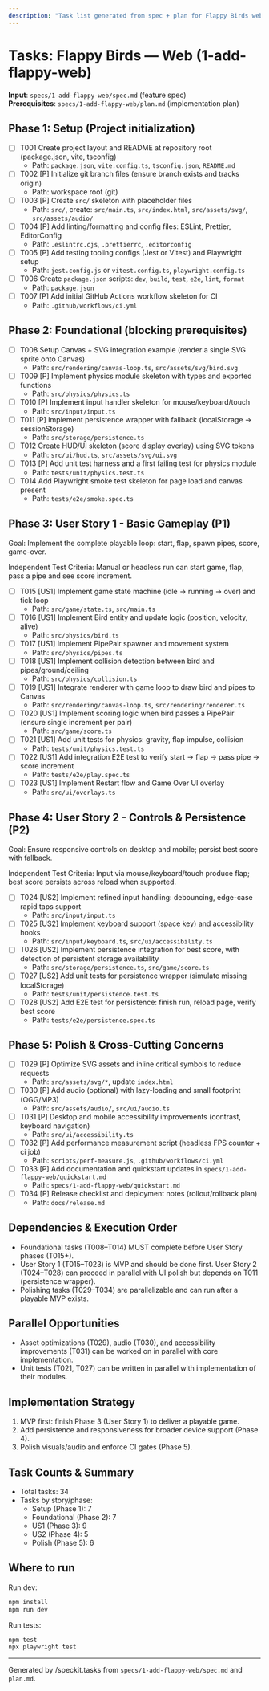 ```yaml
---
description: "Task list generated from spec + plan for Flappy Birds web"
---
```


# Tasks: Flappy Birds — Web (1-add-flappy-web)

**Input**: `specs/1-add-flappy-web/spec.md` (feature spec)  
**Prerequisites**: `specs/1-add-flappy-web/plan.md` (implementation plan)

## Phase 1: Setup (Project initialization)

- [ ] T001 Create project layout and README at repository root (package.json, vite, tsconfig)
  - Path: `package.json`, `vite.config.ts`, `tsconfig.json`, `README.md`
- [ ] T002 [P] Initialize git branch files (ensure branch exists and tracks origin)
  - Path: workspace root (git)
- [ ] T003 [P] Create `src/` skeleton with placeholder files
  - Path: `src/`, create: `src/main.ts`, `src/index.html`, `src/assets/svg/`, `src/assets/audio/`
- [ ] T004 [P] Add linting/formatting and config files: ESLint, Prettier, EditorConfig
  - Path: `.eslintrc.cjs`, `.prettierrc`, `.editorconfig`
- [ ] T005 [P] Add testing tooling configs (Jest or Vitest) and Playwright setup
  - Path: `jest.config.js` or `vitest.config.ts`, `playwright.config.ts`
- [ ] T006 Create `package.json` scripts: `dev`, `build`, `test`, `e2e`, `lint`, `format`
  - Path: `package.json`
- [ ] T007 [P] Add initial GitHub Actions workflow skeleton for CI
  - Path: `.github/workflows/ci.yml`

## Phase 2: Foundational (blocking prerequisites)

- [ ] T008 Setup Canvas + SVG integration example (render a single SVG sprite onto Canvas)
  - Path: `src/rendering/canvas-loop.ts`, `src/assets/svg/bird.svg`
- [ ] T009 [P] Implement physics module skeleton with types and exported functions
  - Path: `src/physics/physics.ts`
- [ ] T010 [P] Implement input handler skeleton for mouse/keyboard/touch
  - Path: `src/input/input.ts`
- [ ] T011 [P] Implement persistence wrapper with fallback (localStorage → sessionStorage)
  - Path: `src/storage/persistence.ts`
- [ ] T012 Create HUD/UI skeleton (score display overlay) using SVG tokens
  - Path: `src/ui/hud.ts`, `src/assets/svg/ui.svg`
- [ ] T013 [P] Add unit test harness and a first failing test for physics module
  - Path: `tests/unit/physics.test.ts`
- [ ] T014 Add Playwright smoke test skeleton for page load and canvas present
  - Path: `tests/e2e/smoke.spec.ts`

## Phase 3: User Story 1 - Basic Gameplay (P1)

Goal: Implement the complete playable loop: start, flap, spawn pipes, score, game-over.

Independent Test Criteria: Manual or headless run can start game, flap, pass a pipe and see score increment.

- [ ] T015 [US1] Implement game state machine (idle → running → over) and tick loop
  - Path: `src/game/state.ts`, `src/main.ts`
- [ ] T016 [US1] Implement Bird entity and update logic (position, velocity, alive)
  - Path: `src/physics/bird.ts`
- [ ] T017 [US1] Implement PipePair spawner and movement system
  - Path: `src/physics/pipes.ts`
- [ ] T018 [US1] Implement collision detection between bird and pipes/ground/ceiling
  - Path: `src/physics/collision.ts`
- [ ] T019 [US1] Integrate renderer with game loop to draw bird and pipes to Canvas
  - Path: `src/rendering/canvas-loop.ts`, `src/rendering/renderer.ts`
- [ ] T020 [US1] Implement scoring logic when bird passes a PipePair (ensure single increment per pair)
  - Path: `src/game/score.ts`
- [ ] T021 [US1] Add unit tests for physics: gravity, flap impulse, collision
  - Path: `tests/unit/physics.test.ts`
- [ ] T022 [US1] Add integration E2E test to verify start → flap → pass pipe → score increment
  - Path: `tests/e2e/play.spec.ts`
- [ ] T023 [US1] Implement Restart flow and Game Over UI overlay
  - Path: `src/ui/overlays.ts`

## Phase 4: User Story 2 - Controls & Persistence (P2)

Goal: Ensure responsive controls on desktop and mobile; persist best score with fallback.

Independent Test Criteria: Input via mouse/keyboard/touch produce flap; best score persists across reload when supported.

- [ ] T024 [US2] Implement refined input handling: debouncing, edge-case rapid taps support
  - Path: `src/input/input.ts`
- [ ] T025 [US2] Implement keyboard support (space key) and accessibility hooks
  - Path: `src/input/keyboard.ts`, `src/ui/accessibility.ts`
- [ ] T026 [US2] Implement persistence integration for best score, with detection of persistent storage availability
  - Path: `src/storage/persistence.ts`, `src/game/score.ts`
- [ ] T027 [US2] Add unit tests for persistence wrapper (simulate missing localStorage)
  - Path: `tests/unit/persistence.test.ts`
- [ ] T028 [US2] Add E2E test for persistence: finish run, reload page, verify best score
  - Path: `tests/e2e/persistence.spec.ts`

## Phase 5: Polish & Cross-Cutting Concerns

- [ ] T029 [P] Optimize SVG assets and inline critical symbols to reduce requests
  - Path: `src/assets/svg/*`, update `index.html`
- [ ] T030 [P] Add audio (optional) with lazy-loading and small footprint (OGG/MP3)
  - Path: `src/assets/audio/`, `src/ui/audio.ts`
- [ ] T031 [P] Desktop and mobile accessibility improvements (contrast, keyboard navigation)
  - Path: `src/ui/accessibility.ts`
- [ ] T032 [P] Add performance measurement script (headless FPS counter + ci job)
  - Path: `scripts/perf-measure.js`, `.github/workflows/ci.yml`
- [ ] T033 [P] Add documentation and quickstart updates in `specs/1-add-flappy-web/quickstart.md`
  - Path: `specs/1-add-flappy-web/quickstart.md`
- [ ] T034 [P] Release checklist and deployment notes (rollout/rollback plan)
  - Path: `docs/release.md`

## Dependencies & Execution Order

- Foundational tasks (T008–T014) MUST complete before User Story phases (T015+).
- User Story 1 (T015–T023) is MVP and should be done first. User Story 2 (T024–T028)
  can proceed in parallel with UI polish but depends on T011 (persistence wrapper).
- Polishing tasks (T029–T034) are parallelizable and can run after a playable MVP exists.

## Parallel Opportunities

- Asset optimizations (T029), audio (T030), and accessibility improvements (T031)
  can be worked on in parallel with core implementation.
- Unit tests (T021, T027) can be written in parallel with implementation of their modules.

## Implementation Strategy

1. MVP first: finish Phase 3 (User Story 1) to deliver a playable game.
2. Add persistence and responsiveness for broader device support (Phase 4).
3. Polish visuals/audio and enforce CI gates (Phase 5). 

## Task Counts & Summary

- Total tasks: 34
- Tasks by story/phase:
  - Setup (Phase 1): 7
  - Foundational (Phase 2): 7
  - US1 (Phase 3): 9
  - US2 (Phase 4): 5
  - Polish (Phase 5): 6

## Where to run

Run dev:

```powershell
npm install
npm run dev
```

Run tests:

```powershell
npm test
npx playwright test
```

---

Generated by /speckit.tasks from `specs/1-add-flappy-web/spec.md` and `plan.md`.
